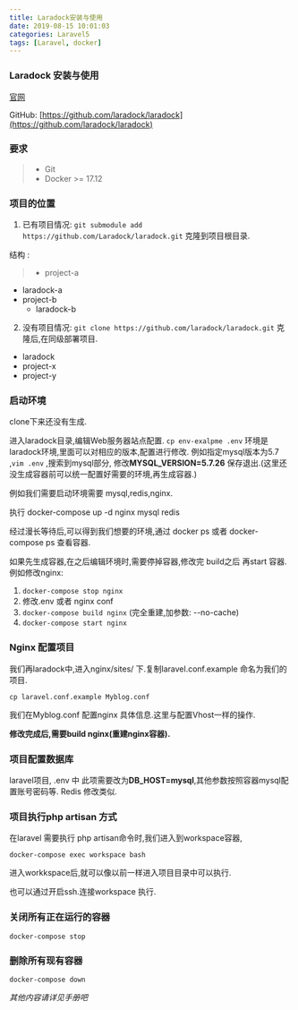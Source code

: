 ```yaml
---
title: Laradock安装与使用
date: 2019-08-15 10:01:03
categories: Laravel5
tags: [Laravel, docker]
---
```


### Laradock 安装与使用

[官网](https://laradock.io) 

GitHub: [https://github.com/laradock/laradock](https://github.com/laradock/laradock) 

### 要求

> * Git
> * Docker >= 17.12

### 项目的位置
1. 已有项目情况: `git submodule add https://github.com/Laradock/laradock.git` 克隆到项目根目录.

结构 :
> + project-a
  + laradock-a
+ project-b
  + laradock-b

2. 没有项目情况: `git clone https://github.com/laradock/laradock.git` 克隆后,在同级部署项目.

> 
* laradock
* project-x
* project-y

### 启动环境
clone下来还没有生成.

进入laradock目录,编辑Web服务器站点配置. `cp env-exalpme .env`
环境是laradock环境,里面可以对相应的版本,配置进行修改.
例如指定mysql版本为5.7 ,`vim .env` ,搜索到mysql部分, 修改**MYSQL_VERSION=5.7.26** 保存退出.(这里还没生成容器前可以统一配置好需要的环境,再生成容器.) 

例如我们需要启动环境需要 mysql,redis,nginx.

执行 docker-compose up -d nginx mysql redis 

经过漫长等待后,可以得到我们想要的环境,通过 docker ps 或者 docker-compose ps 查看容器. 

如果先生成容器,在之后编辑环境时,需要停掉容器,修改完 build之后 再start 容器.
例如修改nginx:
1. `docker-compose stop nginx`
2. 修改.env 或者 nginx conf
3. `docker-compose build nginx` (完全重建,加参数: --no-cache)
4. `docker-compose start nginx` 

### Nginx 配置项目

我们再laradock中,进入nginx/sites/ 下.复制laravel.conf.example 命名为我们的项目.

`cp laravel.conf.example Myblog.conf`

我们在Myblog.conf 配置nginx 具体信息.这里与配置Vhost一样的操作.

**修改完成后,需要build nginx(重建nginx容器).**

### 项目配置数据库
laravel项目, .env 中 此项需要改为**DB_HOST=mysql**,其他参数按照容器mysql配置账号密码等.
Redis 修改类似.

### 项目执行php artisan 方式

在laravel 需要执行 php artisan命令时,我们进入到workspace容器,

`docker-compose exec workspace bash`

进入workkspace后,就可以像以前一样进入项目目录中可以执行.

也可以通过开启ssh.连接workspace 执行.

### 关闭所有正在运行的容器
`docker-compose stop`

### 删除所有现有容器
`docker-compose down`

 *其他内容请详见手册吧*
